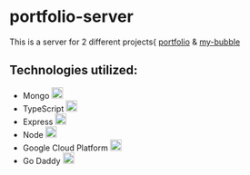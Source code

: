 # portfolio-server

This is a server for 2 different projects{ [portfolio](https://github.com/FormidablePencil/portfolio) & [my-bubble](https://github.com/FormidablePencil/my-bubble)

## Technologies utilized:

- Mongo <img src="https://i.ibb.co/mqJXvJq/mongodb.png" width="20" title="">
- TypeScript <img src="https://i.ibb.co/RBfMh8f/typescript.png" width="20" title="">
- Express <img src="https://i.ibb.co/CJfJN1D/express-Logo.png" width="20" title="">
- Node <img src="https://i.ibb.co/Pm9X8Jq/Node.png" width="20" title="">
- Google Cloud Platform <img src="https://i.ibb.co/qjpWtZc/google-cloud-platform.png" width="20" title="">
- Go Daddy <img src="https://i.ibb.co/sqfrGN4/Go-Daddy-Logo.png" width="20" title="">

